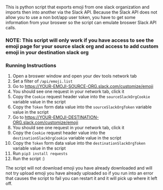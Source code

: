 This is python script that exports emoji from one slack organization and imports then into another via the Slack API. Because the Slack API does not allow you to use a non bot/app user token, you have to get some information from your broswer so the script can emulate broswer Slack API calls.

### NOTE: This script will only work if you have access to see the emoji page for your source slack org and access to add custom emoji in your destination slack org

### Running Instructions

1. Open a broswer window and open your dev tools network tab
1. Set a filter of `/api/emoji.list`
1. Go to https://YOUR-EMOJI-SOURCE-ORG.slack.com/customize/emoji
1. You should see one request in your network tab, click it
1. Copy the `Cookie` request header value into the `sourceSlackOrgCookie` variable value in the script
1. Copy the `Token` form data value into the  `sourceSlackOrgToken` variable value in the script
1. Go to https://YOUR-EMOJI-DESTINATION-ORG.slack.com/customize/emoji
1. You should see one request in your network tab, click it
1. Copy the `Cookie` request header value into the `destinationSlackOrgCookie` variable value in the script
1. Copy the `Token` form data value into the `destinationSlackOrgToken` variable value in the script
1. Run `pip3 install requests`
1. Run the script :)

The script will not download emoji you have already downloaded and will not try upload emoji you have already uploaded so if you run into an error that causes the script to fail you can restart it and it will pick up where it left off. 
